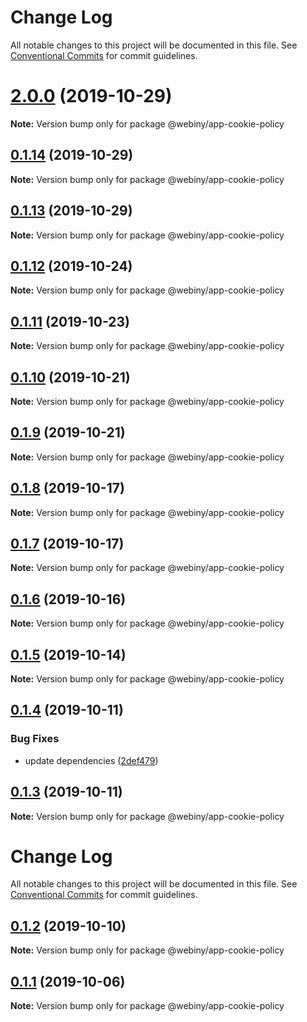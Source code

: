 # Change Log

All notable changes to this project will be documented in this file.
See [Conventional Commits](https://conventionalcommits.org) for commit guidelines.

# [2.0.0](https://github.com/webiny/webiny-js/compare/@webiny/app-cookie-policy@0.1.14...@webiny/app-cookie-policy@2.0.0) (2019-10-29)

**Note:** Version bump only for package @webiny/app-cookie-policy





## [0.1.14](https://github.com/webiny/webiny-js/compare/@webiny/app-cookie-policy@0.1.13...@webiny/app-cookie-policy@0.1.14) (2019-10-29)

**Note:** Version bump only for package @webiny/app-cookie-policy





## [0.1.13](https://github.com/webiny/webiny-js/compare/@webiny/app-cookie-policy@0.1.12...@webiny/app-cookie-policy@0.1.13) (2019-10-29)

**Note:** Version bump only for package @webiny/app-cookie-policy





## [0.1.12](https://github.com/webiny/webiny-js/compare/@webiny/app-cookie-policy@0.1.11...@webiny/app-cookie-policy@0.1.12) (2019-10-24)

**Note:** Version bump only for package @webiny/app-cookie-policy





## [0.1.11](https://github.com/webiny/webiny-js/compare/@webiny/app-cookie-policy@0.1.10...@webiny/app-cookie-policy@0.1.11) (2019-10-23)

**Note:** Version bump only for package @webiny/app-cookie-policy





## [0.1.10](https://github.com/webiny/webiny-js/compare/@webiny/app-cookie-policy@0.1.9...@webiny/app-cookie-policy@0.1.10) (2019-10-21)

**Note:** Version bump only for package @webiny/app-cookie-policy





## [0.1.9](https://github.com/webiny/webiny-js/compare/@webiny/app-cookie-policy@0.1.8...@webiny/app-cookie-policy@0.1.9) (2019-10-21)

**Note:** Version bump only for package @webiny/app-cookie-policy





## [0.1.8](https://github.com/webiny/webiny-js/compare/@webiny/app-cookie-policy@0.1.7...@webiny/app-cookie-policy@0.1.8) (2019-10-17)

**Note:** Version bump only for package @webiny/app-cookie-policy





## [0.1.7](https://github.com/webiny/webiny-js/compare/@webiny/app-cookie-policy@0.1.6...@webiny/app-cookie-policy@0.1.7) (2019-10-17)

**Note:** Version bump only for package @webiny/app-cookie-policy





## [0.1.6](https://github.com/webiny/webiny-js/compare/@webiny/app-cookie-policy@0.1.5...@webiny/app-cookie-policy@0.1.6) (2019-10-16)

**Note:** Version bump only for package @webiny/app-cookie-policy





## [0.1.5](https://github.com/webiny/webiny-js/compare/@webiny/app-cookie-policy@0.1.4...@webiny/app-cookie-policy@0.1.5) (2019-10-14)

**Note:** Version bump only for package @webiny/app-cookie-policy





## [0.1.4](https://github.com/webiny/webiny-js/compare/@webiny/app-cookie-policy@0.1.3...@webiny/app-cookie-policy@0.1.4) (2019-10-11)


### Bug Fixes

* update dependencies ([2def479](https://github.com/webiny/webiny-js/commit/2def479886ed356e7981b7be61b957edcc87f887))





<a name="0.1.3"></a>
## [0.1.3](https://github.com/webiny/webiny-js/compare/@webiny/app-cookie-policy@0.1.2...@webiny/app-cookie-policy@0.1.3) (2019-10-11)

**Note:** Version bump only for package @webiny/app-cookie-policy





# Change Log

All notable changes to this project will be documented in this file.
See [Conventional Commits](https://conventionalcommits.org) for commit guidelines.

## [0.1.2](https://github.com/webiny/webiny-js/compare/@webiny/app-cookie-policy@0.1.1...@webiny/app-cookie-policy@0.1.2) (2019-10-10)

**Note:** Version bump only for package @webiny/app-cookie-policy





## [0.1.1](https://github.com/webiny/webiny-js/compare/@webiny/app-cookie-policy@0.1.0...@webiny/app-cookie-policy@0.1.1) (2019-10-06)

**Note:** Version bump only for package @webiny/app-cookie-policy
